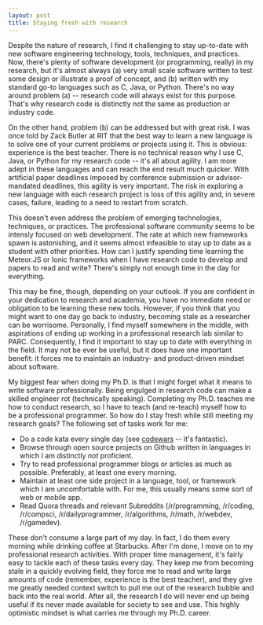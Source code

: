 ```yaml
---
layout: post
title: Staying fresh with research
---
```


Despite the nature of research, I find it challenging to stay up-to-date
with new software engineering technology, tools, techniques, and practices.
Now, there's plenty of software development (or programming, really) in my research,
but it's almost always (a) very small scale software written to test
some design or illustrate a proof of concept, and (b) written with my standard
go-to languages such as C, Java, or Python. There's no way around problem (a) --
research code will always exist for this purpose. That's why research code
is distinctly not the same as production or industry code. 

On the other hand, problem (b) can be addressed but with great risk. I was once 
told by Zack Butler at RIT that the best way to learn a new language is to
solve one of your current problems or projects using it. This is obvious:
experience is the best teacher. There is no technical reason why I use C, Java,
or Python for my research code -- it's all about agility. I am more adept in these
languages and can reach the end result much quicker. With artificial paper
deadlines imposed by conference submission or advisor-mandated deadlines, this 
agility is very important. The risk in exploring a new language with each research
project is loss of this agility and, in severe cases, failure, leading to a need
to restart from scratch. 

This doesn't even address the problem of emerging technologies, techniques,
or practices. The professional software community seems to be intensly focused on
web development. The rate at which new frameworks spawn is astonishing, and 
it seems almost infeasible to stay up to date as a student with other priorities. 
How can I justify spending time learning the Meteor.JS or Ionic frameworks when
I have research code to develop and papers to read and write? There's simply not
enough time in the day for everything.

This may be fine, though, depending on your outlook. If you are confident in your
dedication to research and academia, you have no immediate need or obligation
to be learning these new tools. However, if you think that you might want to one
day go back to industry, becoming stale as a researcher can be worrisome. Personally,
I find myself somewhere in the middle, with aspirations of ending up working in
a professional research lab similar to PARC. Consequently, I find it important
to stay up to date with everything in the field. It may not be ever be useful, but
it does have one important benefit: it forces me to maintain an industry- and 
product-driven mindset about software. 

My biggest fear when doing my Ph.D. is that
I might forget what it means to write software professionally. Being engulged in 
research code can make a skilled engineer rot (technically speaking). Completing 
my Ph.D. teaches me how to conduct research, so I have to teach (and re-teach) myself 
how to be a professional programmer. So how do I stay fresh while still meeting
my research goals? The following set of tasks work for me:

* Do a code kata every single day (see [codewars](http://www.codewars.com) -- it's fantastic).
* Browse through open source projects on Github written in languages in which I am distinctly *not* proficient. 
* Try to read professional programmer blogs or articles as much as possible. Preferably, at least one every morning. 
* Maintain at least one side project in a language, tool, or framework which I am uncomfortable with. For me, this usually means some sort of web or mobile app. 
* Read Quora threads and relevant Subreddits (/r/programming, /r/coding, /r/compsci, /r/dailyprogrammer, /r/algorithms, /r/math, /r/webdev, /r/gamedev). 

These don't consume a large part of my day. In fact, I do them every morning
while drinking coffee at Starbucks. After I'm done, I move on to my professional
research activities. With proper time management, it's fairly easy to tackle each
of these tasks every day. They keep me from becoming stale in a quickly evolving field,
they force me to read and write large amounts of code (remember, experience
is the best teacher), and they give me greatly needed context switch to pull me out
of the research bubble and back into the real world. After all, the research I do 
will never end up being useful if its never made available for society to see and use. 
This highly optimistic mindset is what carries me through my Ph.D. career.

